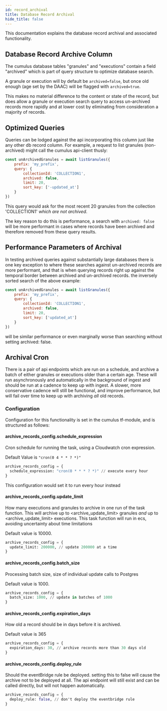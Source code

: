```yaml
---
id: record_archival
title: Database Record Archival
hide_title: false
---
```


This documentation explains the database record archival and associated functionality.

## Database Record Archive Column

The cumulus database tables "granules" and "executions" contain a field "archived" which is part of query structure to optimize database search.

A granule or execution will by default be `archived=false`, but once old enough (age set by the DAAC) will be flagged with `archived=true`.

This makes no material difference to the content or state of the record, but does allow a granule or execution search query to access un-archived records more rapidly and at lower cost by eliminating from consideration a majority of records.

## Optimized Queries

Queries can be lodged against the api incorporating this column just like any other db record column. For example, a request to list granules (non-archived) might call the cumulus api-client thusly:

```js
const unArchivedGranules = await listGranules({
    prefix: 'my_prefix',
    query: {
        collectionId: 'COLLECTION1',
        archived: false,
        limit: 20,
        sort_key: ['-updated_at']
    }
})
```

This query would ask for the most recent 20 granules from the collection 'COLLECTION1' *which are not archived*.

The key reason to do this is performance, a search with `archived: false` will be more performant in cases where records have been archived and therefore removed from these query results.

## Performance Parameters of Archival

In testing archived queries against substantially large databases there is one key exception to where these searches against un-archived records are more performant, and that is when querying records right up against the temporal border between archived and un-archived records. the inversely sorted search of the above example:

```js
const unArchivedGranules = await listGranules({
    prefix: 'my_prefix',
    query: {
        collectionId: 'COLLECTION1',
        archived: false,
        limit: 20,
        sort_key: ['updated_at']
    }
})
```

will be similar performance or even marginally worse than searching without setting archived: false.

## Archival Cron

There is a pair of api endpoints which are run on a schedule, and archive a batch of either granules or executions older than a certain age. These will run asynchronously and automatically in the background of ingest and should be run at a cadence to keep up with ingest. A slower, more conservative cadence will still be functional, and improve performance, but will fail over time to keep up with archiving *all* old records.

### Configuration

Configuration for this functionality is set in the cumulus tf-module, and is structured as follows:

#### archive_records_config.schedule_expression

Cron schedule for running the task, using a Cloudwatch cron expression.

Default Value is `"cron(0 4 * * ? *)"`

```tf
archive_records_config = {
  schedule_expression: "cron(0 * * * ? *)" // execute every hour
}
```

This configuration would set it to run every hour instead

#### archive_records_config.update_limit

How many executions and granules to archive in one run of the task function.  This will archive up to <archive_update_limit> granules *and* up to <archive_update_limit> executions. This task function will run in ecs, avoiding uncertainty about time limitations

Default value is 10000.

```tf
archive_records_config = {
  update_limit: 200000, // update 200000 at a time
}
```

#### archive_records_config.batch_size

Processing batch size, size of individual update calls to Postgres

Default value is 1000.

```tf
archive_records_config = {
  batch_size: 1000, // update in batches of 1000
}
```

#### archive_records_config.expiration_days

How old a record should be in days before it is archived.

Default value is 365

```tf
archive_records_config = {
  expiration_days: 30, // archive records more than 30 days old
}
```

#### archive_records_config.deploy_rule

Should the eventBridge rule be deployed. setting this to false will cause the archive not to be deployed at all. The api endpoint will still exist and can be called directly, but will not happen automatically.

```tf
archive_records_config = {
  deploy_rule: false, // don't deploy the eventbridge rule
}
```
